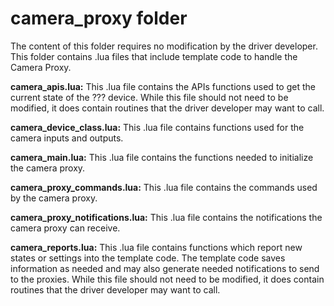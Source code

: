 # camera\_proxy folder

The content of this folder requires no modification by the driver developer. This folder contains .lua files that include template code to handle the Camera Proxy.

**camera\_apis.lua:** This .lua file contains the APIs functions used to get the current state of the ??? device. While this file should not need to be modified, it does contain routines that the driver developer may want to call.

**camera\_device\_class.lua:** This .lua file contains functions used for the camera inputs and outputs.

**camera\_main.lua:** This .lua file contains the functions needed to initialize the camera proxy.

**camera\_proxy\_commands.lua:** This .lua file contains the commands used by the camera proxy.

**camera\_proxy\_notifications.lua:** This .lua file contains the notifications the camera proxy can receive.

**camera\_reports.lua:** This .lua file contains functions which report new states or settings into the template code. The template code saves information as needed and may also generate needed notifications to send to the proxies. While this file should not need to be modified, it does contain routines that the driver developer may want to call.

